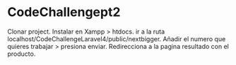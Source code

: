 # CodeChallengept2

Clonar project.
Instalar en Xampp > htdocs.
ir a la ruta localhost/CodeChallengeLaravel4/public/nextbigger.
Añadir el numero que quieres trabajar > presiona enviar.
Redirecciona a la pagina resultado con el producto.

